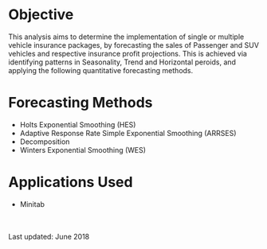 # Objective
This analysis aims to determine the implementation of single or multiple vehicle insurance packages, by forecasting the sales of Passenger and SUV vehicles and respective insurance profit projections. This is achieved via identifying patterns in Seasonality, Trend and Horizontal peroids, and applying the following quantitative forecasting methods.


# Forecasting Methods
- Holts Exponential Smoothing (HES)
- Adaptive Response Rate Simple Exponential Smoothing (ARRSES)
- Decomposition
- Winters Exponential Smoothing (WES)

# Applications Used
- Minitab

<br/>
<br/>
Last updated: June 2018
